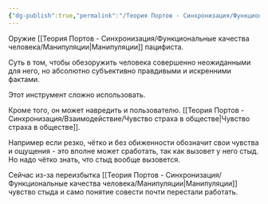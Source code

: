 ```yaml
---
{"dg-publish":true,"permalink":"/Теория Портов - Синхронизация/Функциональные качества человека/Ломовая Искренность/"}
---
```


Оружие [[Теория Портов - Синхронизация/Функциональные качества человека/Манипуляции\|Манипуляции]] пацифиста.

Суть в том, чтобы обезоружить человека совершенно неожиданными для него, но абсолютно субъективно правдивыми и искренними фактами.

Этот инструмент сложно использовать.

Кроме того, он может навредить и пользователю. [[Теория Портов - Синхронизация/Взаимодействие/Чувство страха в обществе\|Чувство страха в обществе]].

Например если резко, чётко и без обиженности обозначит свои чувства и ощущения - это вполне может сработать, так как вызовет у него стыд.
Но надо чётко знать, что стыд вообще вызовется.

Сейчас из-за переизбытка [[Теория Портов - Синхронизация/Функциональные качества человека/Манипуляции\|Манипуляции]] чувство стыда и само понятие совести почти перестали работать.